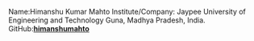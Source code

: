 Name:Himanshu Kumar Mahto
Institute/Company: Jaypee University of Engineering and Technology Guna, Madhya Pradesh, India.
GitHub:[**himanshumahto**](https://github.com/himanshumahto)